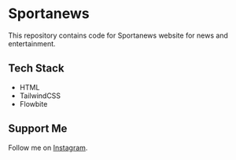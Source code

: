 # Sportanews

<p>This repository contains code for Sportanews website for news and entertainment.</p>

## Tech Stack

<ul>
<li>HTML</li>
<li>TailwindCSS</li>
<li>Flowbite</li>
</ul>

## Support Me
Follow me on [Instagram](https://www.instagram.com/_henryhenn/).